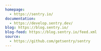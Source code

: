 ```yaml
---
homepage:
  - https://sentry.io/
documentation:
  - https://develop.sentry.dev/
blog: https://blog.sentry.io/
blog-feed: https://blog.sentry.io/feed.xml
source:
  - https://github.com/getsentry/sentry
---
```

